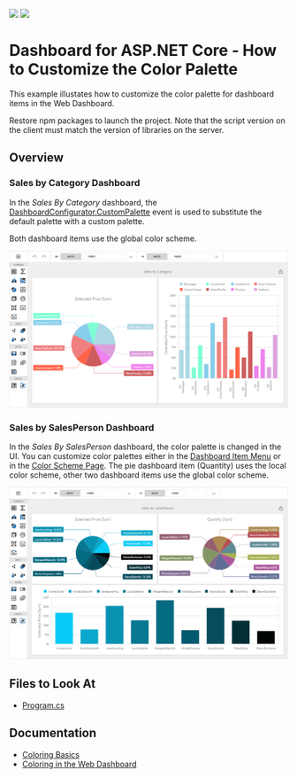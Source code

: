<!-- default badges list -->
![](https://img.shields.io/endpoint?url=https://codecentral.devexpress.com/api/v1/VersionRange/500725287/21.2.8%2B)
[![](https://img.shields.io/badge/📖_How_to_use_DevExpress_Examples-e9f6fc?style=flat-square)](https://docs.devexpress.com/GeneralInformation/403183)
<!-- default badges end -->
# Dashboard for ASP.NET Core - How to Customize the Color Palette

This example illustates how to customize the color palette for dashboard items in the Web Dashboard.

Restore npm packages to launch the project. Note that the script version on the client must match the version of libraries on the server.

## Overview

### Sales by Category Dashboard

In the *Sales By Category* dashboard, the [DashboardConfigurator.CustomPalette](https://docs.devexpress.com/Dashboard/DevExpress.DashboardWeb.DashboardConfigurator.CustomPalette) event is used to substitute the default palette with a custom palette.

Both dashboard items use the global color scheme.

![Web Dashboard - Customizing Color Palettes Global Scheme](images/custom-color-palettes.png)

### Sales by SalesPerson Dashboard

In the *Sales By SalesPerson* dashboard, the color palette is changed in the UI. You can customize color palettes either in the [Dashboard Item Menu](https://docs.devexpress.com/Dashboard/117446/web-dashboard/ui-elements-and-customization/ui-elements/dashboard-item-menu) or in the [Color Scheme Page](https://docs.devexpress.com/Dashboard/117444/web-dashboard/ui-elements-and-customization/ui-elements/dashboard-menu). The pie dashboard item (Quantity) uses the local color scheme, other two dashboard items use the global color scheme.

![Web Dashboard - Customizing Color Palettes Local and Global Scheme](images/custom-color-palettes-local.png)

## Files to Look At

- [Program.cs](./CS/WebDashboardCustomColorPalettes/Program.cs)

## Documentation

- [Coloring Basics](https://docs.devexpress.com/Dashboard/116915)
- [Coloring in the Web Dashboard](https://docs.devexpress.com/Dashboard/117152)


